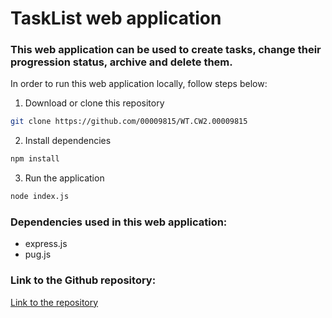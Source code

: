 # TaskList web application

### This web application can be used to create tasks, change their progression status, archive and delete them. 

In order to run this web application locally, follow steps below:

1. Download or clone this repository 
```bash
git clone https://github.com/00009815/WT.CW2.00009815
```
2. Install dependencies
```bash
npm install
```

3. Run the application
```bash
node index.js
```
### Dependencies used in this web application:
- express.js
- pug.js

### Link to the Github repository:
[Link to the repository](https://github.com/00009815/WT.CW2.00009815)
